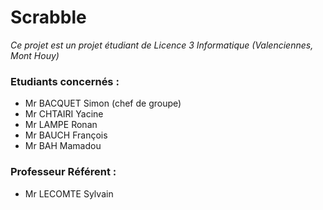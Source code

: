 # Scrabble
_Ce projet est un projet étudiant de Licence 3 Informatique (Valenciennes, Mont Houy)_

### Etudiants concernés :
- Mr BACQUET Simon (chef de groupe)
- Mr CHTAIRI Yacine
- Mr LAMPE Ronan
- Mr BAUCH François
- Mr BAH Mamadou

### Professeur Référent :
- Mr LECOMTE Sylvain
